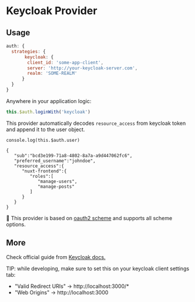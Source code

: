 # Keycloak Provider



## Usage

```js
auth: {
  strategies: {
       keycloak: {
        client_id: 'some-app-client',
        server: 'http://your-keycloak-server.com',
        realm: 'SOME-REALM'
      }
  }
}
```

Anywhere in your application logic:

```js
this.$auth.loginWith('keycloak')
```


This provider automatically decodes `resource_access` from keycloak token and append it to the user object.

```
console.log(this.$auth.user)
```

```
{  
   "sub":"bcd3e199-71a8-4802-8a7a-a9d447062fc6",
   "preferred_username":"johndoe",
   "resource_access":{  
      "nuxt-frontend":{  
         "roles":[  
            "manage-users",
            "manage-posts"
         ]
      }
   }
}
```



💁 This provider is based on [oauth2 scheme](../strategies/oauth2.md) and supports all scheme options.

## More

Check official guide from [Keycloak docs.](http://www.keycloak.org/docs/latest/getting_started/index.html)


TIP: while developing, make sure to set this on your keycloak client settings tab:

- "Valid Redirect URIs" -> http://localhost:3000/*
- "Web Origins" -> http://localhost:3000
